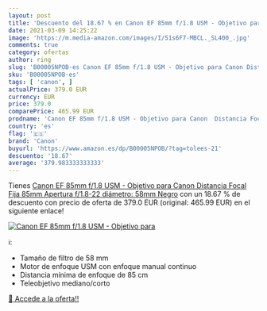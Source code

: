 ```yaml
---
layout: post
title: 'Descuento del 18.67 % en Canon EF 85mm f/1.8 USM - Objetivo para '
date: 2021-03-09 14:25:22
image: 'https://m.media-amazon.com/images/I/51s6F7-MBCL._SL400_.jpg'
comments: true
category: ofertas
author: ring
slug: 'B00005NPOB-es Canon EF 85mm f/1.8 USM - Objetivo para Canon Distancia...'
sku: 'B00005NPOB-es'
tags: [ 'canon', ]
actualPrice: 379.0 EUR
currency: EUR
price: 379.0
comparePrice: 465.99 EUR
prodname: 'Canon EF 85mm f/1.8 USM - Objetivo para Canon  Distancia Focal Fija 85mm  Apertura f/1.8-22  diámetro: 58mm  Negro'
country: 'es'
flag: '🇪🇸'
brand: 'Canon'
buyurl: 'https://www.amazon.es/dp/B00005NPOB/?tag=tolees-21'
descuento: '18.67'
average: '379.983333333333'
---
```


Tienes [Canon EF 85mm f/1.8 USM - Objetivo para Canon  Distancia Focal Fija 85mm  Apertura f/1.8-22  diámetro: 58mm  Negro](https://www.amazon.es/dp/B00005NPOB/?tag=tolees-21) con un 18.67 % de descuento con precio de oferta de 379.0 EUR (original: 465.99 EUR) en el siguiente enlace!

[![Canon EF 85mm f/1.8 USM - Objetivo para ](https://m.media-amazon.com/images/I/51s6F7-MBCL._SL400_.jpg)](https://www.amazon.es/dp/B00005NPOB/?tag=tolees-21)

ℹ️:

- Tamaño de filtro de 58 mm
- Motor de enfoque USM con enfoque manual continuo
- Distancia mínima de enfoque de 85 cm
- Teleobjetivo mediano/corto

[🛒 Accede a la oferta!!](https://www.amazon.es/dp/B00005NPOB/?tag=tolees-21)
